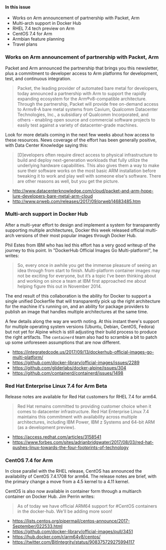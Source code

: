 #### In this issue

* Works on Arm announcement of partnership with Packet, Arm 
* Multi-arch support in Docker Hub
* RHEL 7.4 tech preview on Arm
* CentOS 7.4 for Arm
* Armbian feature planning
* Travel plans

### Works on Arm announcement of partnership with Packet, Arm 

Packet and Arm announced the partnership that brings you this newsletter,
plus a commitment to developer access to Arm platforms for development,
test, and continuous integration.

> Packet, the leading provider of automated bare metal for developers, 
today announced a partnership with Arm to support the rapidly expanding 
ecosystem for the Arm®v8-compatible architecture. Through the partnership, 
Packet will provide free on-demand access to Armv8-A bare metal systems from 
Cavium, Qualcomm Datacenter Technologies, Inc., a subsidiary of 
Qualcomm Incorporated, and others - enabling open source and commercial 
software projects to easily test against a variety of datacenter-grade machines.

Look for more details coming in the next few weeks about how access to these resources.
News coverage of the effort has been generally positive, with Data Center Knowledge
saying this:

>  [D]evelopers often require direct access to physical infrastructure to 
build and deploy next-generation workloads that fully utilize the underlying 
hardware capabilities. This also gives them a way to make sure their software 
works on the most basic ARM installation before tweaking it to work and play 
well with someone else's software. There are other reasons as well, but you get the picture.

* http://www.datacenterknowledge.com/cloud/packet-and-arm-hope-lure-developers-bare-metal-arm-cloud
* http://www.prweb.com/releases/2017/09/prweb14683485.htm

### Multi-arch support in Docker Hub

After a multi-year effort to design and implement a system for transparently
supporting multiple architectures, Docker this week released official multi-arch
versions of their most popular images through Docker Hub.

Phil Estes from IBM who has led this effort has a very good writeup of the
journey to this point. In "DockerHub Official Images Go Multi-platform!", he
writes:

> So, every once in awhile you get the immense pleasure of seeing an idea 
through from start to finish. Multi-platform container images may not be 
exciting for everyone, but it’s a topic I’ve been thinking about and working 
on since a team at IBM first approached me about helping figure this out in November 2014.

The end result of this collaboration is the ability for Docker to support a
single unified Dockerfile that will transparently pick up the right architecture
for the machine it's running on, and an ability for package providers to publish
an image that handles multiple architectures at the same time. 

A few details along the way are worth noting. At this instant there's support
for multiple operating system versions (Ubuntu, Debian, CentOS, Fedora) but not
yet for Alpine which is still adjusting their build process to produce the right
artifacts. The `containerd` team also had to scramble a bit to patch up some
unforeseen assumptions that are now different.

* https://integratedcode.us/2017/09/13/dockerhub-official-images-go-multi-platform/
* https://github.com/docker-library/official-images/issues/2289
* https://github.com/gliderlabs/docker-alpine/issues/304
* https://github.com/containerd/containerd/issues/1498

### Red Hat Enterprise Linux 7.4 for Arm Beta 

Release notes are available for Red Hat customers for RHEL 7.4 for arm64. 

> Red Hat remains committed to providing 
customer choice when it comes to datacenter infrastructure. Red Hat 
Enterprise Linux 7.4 maintains this commitment with availability across 
multiple architectures, including IBM Power, IBM z Systems and 
64-bit ARM (as a development preview).

* https://access.redhat.com/articles/3158541
* https://www.forbes.com/sites/adrianbridgwater/2017/08/03/red-hat-pushes-linux-towards-the-four-footprints-of-technology

### CentOS 7.4 for Arm

In close parallel with the RHEL release, CentOS has announced
the availability of CentOS 7.4.1708 for arm64. The release notes
are brief, with the primary change a move from a 4.5 kernel to
a 4.11 kernel. 

CentOS is also now available in container form through a multiarch
container on Docker Hub. Jim Perrin writes:

> As of today we have official ARM64 support for #CentOS 
containers in the docker-hub. We'll be adding more soon!

* https://lists.centos.org/pipermail/centos-announce/2017-September/022533.html
* https://github.com/docker-library/official-images/pull/3451
* https://hub.docker.com/r/arm64v8/centos/
* https://twitter.com/BitIntegrity/status/908375729275994117

